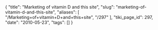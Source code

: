 {
    "title": "Marketing of vitamin D and this site",
    "slug": "marketing-of-vitamin-d-and-this-site",
    "aliases": [
        "/Marketing+of+vitamin+D+and+this+site",
        "/297"
    ],
    "tiki_page_id": 297,
    "date": "2010-05-23",
    "tags": []
}